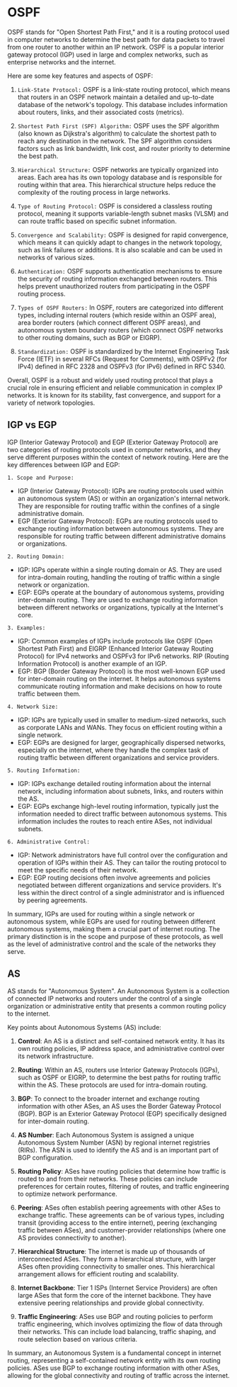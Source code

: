 # OSPF
OSPF stands for "Open Shortest Path First," and it is a routing protocol used in computer networks to determine the best path for data packets to travel from one router to another within an IP network. OSPF is a popular interior gateway protocol (IGP) used in large and complex networks, such as enterprise networks and the internet.

Here are some key features and aspects of OSPF:

1. `Link-State Protocol:` OSPF is a link-state routing protocol, which means that routers in an OSPF network maintain a detailed and up-to-date database of the network's topology. This database includes information about routers, links, and their associated costs (metrics).

2. `Shortest Path First (SPF) Algorithm:` OSPF uses the SPF algorithm (also known as Dijkstra's algorithm) to calculate the shortest path to reach any destination in the network. The SPF algorithm considers factors such as link bandwidth, link cost, and router priority to determine the best path.

3. `Hierarchical Structure:` OSPF networks are typically organized into areas. Each area has its own topology database and is responsible for routing within that area. This hierarchical structure helps reduce the complexity of the routing process in large networks.

4. `Type of Routing Protocol:` OSPF is considered a classless routing protocol, meaning it supports variable-length subnet masks (VLSM) and can route traffic based on specific subnet information.

5. `Convergence and Scalability:` OSPF is designed for rapid convergence, which means it can quickly adapt to changes in the network topology, such as link failures or additions. It is also scalable and can be used in networks of various sizes.

6. `Authentication:` OSPF supports authentication mechanisms to ensure the security of routing information exchanged between routers. This helps prevent unauthorized routers from participating in the OSPF routing process.

7. `Types of OSPF Routers:` In OSPF, routers are categorized into different types, including internal routers (which reside within an OSPF area), area border routers (which connect different OSPF areas), and autonomous system boundary routers (which connect OSPF networks to other routing domains, such as BGP or EIGRP).

8. `Standardization:` OSPF is standardized by the Internet Engineering Task Force (IETF) in several RFCs (Request for Comments), with OSPFv2 (for IPv4) defined in RFC 2328 and OSPFv3 (for IPv6) defined in RFC 5340.

Overall, OSPF is a robust and widely used routing protocol that plays a crucial role in ensuring efficient and reliable communication in complex IP networks. It is known for its stability, fast convergence, and support for a variety of network topologies.



## IGP vs EGP
IGP (Interior Gateway Protocol) and EGP (Exterior Gateway Protocol) are two categories of routing protocols used in computer networks, and they serve different purposes within the context of network routing. Here are the key differences between IGP and EGP:

`1. Scope and Purpose:`
   - IGP (Interior Gateway Protocol): IGPs are routing protocols used within an autonomous system (AS) or within an organization's internal network. They are responsible for routing traffic within the confines of a single administrative domain.
   - EGP (Exterior Gateway Protocol): EGPs are routing protocols used to exchange routing information between autonomous systems. They are responsible for routing traffic between different administrative domains or organizations.

`2. Routing Domain:`
   - IGP: IGPs operate within a single routing domain or AS. They are used for intra-domain routing, handling the routing of traffic within a single network or organization.
   - EGP: EGPs operate at the boundary of autonomous systems, providing inter-domain routing. They are used to exchange routing information between different networks or organizations, typically at the Internet's core.

`3. Examples:`
   - IGP: Common examples of IGPs include protocols like OSPF (Open Shortest Path First) and EIGRP (Enhanced Interior Gateway Routing Protocol) for IPv4 networks and OSPFv3 for IPv6 networks. RIP (Routing Information Protocol) is another example of an IGP.
   - EGP: BGP (Border Gateway Protocol) is the most well-known EGP used for inter-domain routing on the internet. It helps autonomous systems communicate routing information and make decisions on how to route traffic between them.

`4. Network Size:`
   - IGP: IGPs are typically used in smaller to medium-sized networks, such as corporate LANs and WANs. They focus on efficient routing within a single network.
   - EGP: EGPs are designed for larger, geographically dispersed networks, especially on the internet, where they handle the complex task of routing traffic between different organizations and service providers.

`5. Routing Information:`
   - IGP: IGPs exchange detailed routing information about the internal network, including information about subnets, links, and routers within the AS.
   - EGP: EGPs exchange high-level routing information, typically just the information needed to direct traffic between autonomous systems. This information includes the routes to reach entire ASes, not individual subnets.

`6. Administrative Control:`
   - IGP: Network administrators have full control over the configuration and operation of IGPs within their AS. They can tailor the routing protocol to meet the specific needs of their network.
   - EGP: EGP routing decisions often involve agreements and policies negotiated between different organizations and service providers. It's less within the direct control of a single administrator and is influenced by peering agreements.

In summary, IGPs are used for routing within a single network or autonomous system, while EGPs are used for routing between different autonomous systems, making them a crucial part of internet routing. The primary distinction is in the scope and purpose of these protocols, as well as the level of administrative control and the scale of the networks they serve.

## AS

AS stands for "Autonomous System". An Autonomous System is a collection of connected IP networks and routers under the control of a single organization or administrative entity that presents a common routing policy to the internet.

Key points about Autonomous Systems (AS) include:

1. **Control**: An AS is a distinct and self-contained network entity. It has its own routing policies, IP address space, and administrative control over its network infrastructure.

2. **Routing**: Within an AS, routers use Interior Gateway Protocols (IGPs), such as OSPF or EIGRP, to determine the best paths for routing traffic within the AS. These protocols are used for intra-domain routing.

3. **BGP**: To connect to the broader internet and exchange routing information with other ASes, an AS uses the Border Gateway Protocol (BGP). BGP is an Exterior Gateway Protocol (EGP) specifically designed for inter-domain routing.

4. **AS Number**: Each Autonomous System is assigned a unique Autonomous System Number (ASN) by regional internet registries (RIRs). The ASN is used to identify the AS and is an important part of BGP configuration.

5. **Routing Policy**: ASes have routing policies that determine how traffic is routed to and from their networks. These policies can include preferences for certain routes, filtering of routes, and traffic engineering to optimize network performance.

6. **Peering**: ASes often establish peering agreements with other ASes to exchange traffic. These agreements can be of various types, including transit (providing access to the entire internet), peering (exchanging traffic between ASes), and customer-provider relationships (where one AS provides connectivity to another).

7. **Hierarchical Structure**: The internet is made up of thousands of interconnected ASes. They form a hierarchical structure, with larger ASes often providing connectivity to smaller ones. This hierarchical arrangement allows for efficient routing and scalability.

8. **Internet Backbone**: Tier 1 ISPs (Internet Service Providers) are often large ASes that form the core of the internet backbone. They have extensive peering relationships and provide global connectivity.

9. **Traffic Engineering**: ASes use BGP and routing policies to perform traffic engineering, which involves optimizing the flow of data through their networks. This can include load balancing, traffic shaping, and route selection based on various criteria.

In summary, an Autonomous System is a fundamental concept in internet routing, representing a self-contained network entity with its own routing policies. ASes use BGP to exchange routing information with other ASes, allowing for the global connectivity and routing of traffic across the internet.